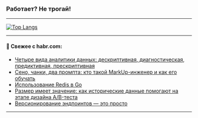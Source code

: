 ### Работает? Не трогай!

---
<!--
#### 🛠️ Technical stack:

![Java](https://img.shields.io/badge/Java-informational?logo=Oracle&style=flat&logoColor=white&color=FF4500)
![Kotlin](https://img.shields.io/badge/Kotlin-informational?logo=Kotlin&style=flat&logoColor=white&color=774D97)
![TS](https://img.shields.io/badge/TypeScript-informational?logo=typeScript&style=flat&logoColor=black&color=017acc)
![Python](https://img.shields.io/badge/Python-informational?logo=Python&style=flat&logoColor=black&color=ffdd54) <br>
![Spring](https://img.shields.io/badge/Spring-informational?logo=Spring&style=flat&logoColor=white&color=6DB33F) 
![SpringBoot](https://img.shields.io/badge/SpringBoot-informational?logo=SpringBoot&style=flat&logoColor=white&color=6DB33F)
![Nest](https://img.shields.io/badge/NestJS-informational?logo=NestJS&style=flat&logoColor=white&color=E0234E) 
![NodeJS](https://img.shields.io/badge/NodeJS-informational?logo=node.js&style=flat&logoColor=white&color=70A760)<br>
![PostgreSQL](https://img.shields.io/badge/PostgreSQL-informational?logo=PostgreSQL&style=flat&logoColor=white&color=DAA520)
![MongoDB](https://img.shields.io/badge/MongoDB-informational?logo=MongoDB&style=flat&logoColor=white&color=870000)
![Apache](https://img.shields.io/badge/Apache-informational?logo=apache&style=flat&logoColor=white&color=f74e28)

___ 
-->

<!--- #### 🛠️ : --->

[![Top Langs](https://github-readme-stats-82jvfl3w3-advtsettinggmailcoms-projects.vercel.app/api/top-langs/?username=zloylis&langs_count=10&hide_title=true&title_color=e6edf3&size_weight=0.5&count_weight=0.5&layout=compact&hide_progress=true&hide_border=true&theme=dracula)](https://github.com/zloylis)

<!---


####  :octocat:&nbsp;&nbsp; Статистика:

![GitHub stats](https://github-readme-stats-u2qms2cxw-advtsettinggmailcoms-projects.vercel.app/api?username=zloylis&show_icons=true&hide_border=true&theme=dracula&title_color=e6edf3&include_all_commits=true&count_private=true&hide_rank=false&hide_title=true&rank_icon=github)
-->
---

#### 💬 Свежее с habr.com:

<!-- BLOG-POST-LIST:START -->
- [Четыре вида аналитики данных: дескриптивная, диагностическая, предиктивная, прескриптивная](https://habr.com/ru/articles/860078/?utm_source=habrahabr&utm_medium=rss&utm_campaign=860078)
- [Сено, чанки, два промпта: кто такой MarkUp-инженер и как его обучать](https://habr.com/ru/companies/redmadrobot/articles/860070/?utm_source=habrahabr&utm_medium=rss&utm_campaign=860070)
- [Использование Redis в Go](https://habr.com/ru/articles/860060/?utm_source=habrahabr&utm_medium=rss&utm_campaign=860060)
- [Размер имеет значение: как исторические данные помогают на этапе дизайна A/B-теста](https://habr.com/ru/articles/860050/?utm_source=habrahabr&utm_medium=rss&utm_campaign=860050)
- [Версионирование эндпоинтов — это просто](https://habr.com/ru/companies/spring_aio/articles/859910/?utm_source=habrahabr&utm_medium=rss&utm_campaign=859910)
<!-- BLOG-POST-LIST:END -->

---
